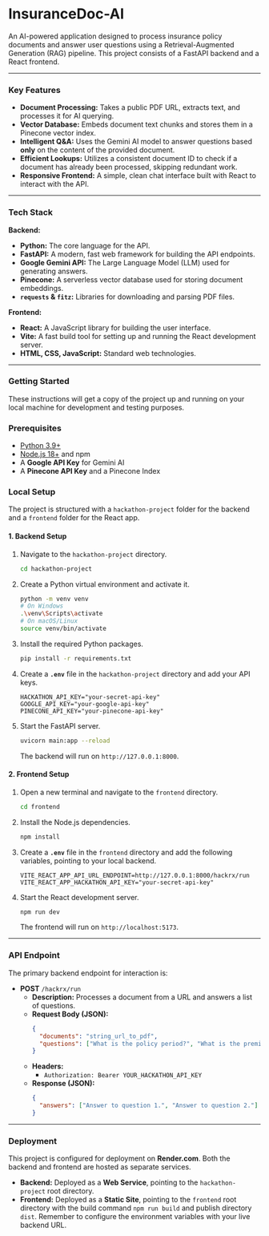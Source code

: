 # InsuranceDoc-AI

An AI-powered application designed to process insurance policy documents and answer user questions using a Retrieval-Augmented Generation (RAG) pipeline. This project consists of a FastAPI backend and a React frontend.

-----

### Key Features

  * **Document Processing:** Takes a public PDF URL, extracts text, and processes it for AI querying.
  * **Vector Database:** Embeds document text chunks and stores them in a Pinecone vector index.
  * **Intelligent Q\&A:** Uses the Gemini AI model to answer questions based **only** on the content of the provided document.
  * **Efficient Lookups:** Utilizes a consistent document ID to check if a document has already been processed, skipping redundant work.
  * **Responsive Frontend:** A simple, clean chat interface built with React to interact with the API.

-----

### Tech Stack

**Backend:**

  * **Python:** The core language for the API.
  * **FastAPI:** A modern, fast web framework for building the API endpoints.
  * **Google Gemini API:** The Large Language Model (LLM) used for generating answers.
  * **Pinecone:** A serverless vector database used for storing document embeddings.
  * **`requests` & `fitz`:** Libraries for downloading and parsing PDF files.

**Frontend:**

  * **React:** A JavaScript library for building the user interface.
  * **Vite:** A fast build tool for setting up and running the React development server.
  * **HTML, CSS, JavaScript:** Standard web technologies.

-----

### Getting Started

These instructions will get a copy of the project up and running on your local machine for development and testing purposes.

### Prerequisites

  * [Python 3.9+](https://www.python.org/downloads/)
  * [Node.js 18+](https://nodejs.org/en) and npm
  * A **Google API Key** for Gemini AI
  * A **Pinecone API Key** and a Pinecone Index

### Local Setup

The project is structured with a `hackathon-project` folder for the backend and a `frontend` folder for the React app.

#### 1\. Backend Setup

1.  Navigate to the `hackathon-project` directory.
    ```bash
    cd hackathon-project
    ```
2.  Create a Python virtual environment and activate it.
    ```bash
    python -m venv venv
    # On Windows
    .\venv\Scripts\activate
    # On macOS/Linux
    source venv/bin/activate
    ```
3.  Install the required Python packages.
    ```bash
    pip install -r requirements.txt
    ```
4.  Create a **`.env`** file in the `hackathon-project` directory and add your API keys.
    ```
    HACKATHON_API_KEY="your-secret-api-key"
    GOOGLE_API_KEY="your-google-api-key"
    PINECONE_API_KEY="your-pinecone-api-key"
    ```
5.  Start the FastAPI server.
    ```bash
    uvicorn main:app --reload
    ```
    The backend will run on `http://127.0.0.1:8000`.

#### 2\. Frontend Setup

1.  Open a new terminal and navigate to the `frontend` directory.
    ```bash
    cd frontend
    ```
2.  Install the Node.js dependencies.
    ```bash
    npm install
    ```
3.  Create a **`.env`** file in the `frontend` directory and add the following variables, pointing to your local backend.
    ```
    VITE_REACT_APP_API_URL_ENDPOINT=http://127.0.0.1:8000/hackrx/run
    VITE_REACT_APP_HACKATHON_API_KEY="your-secret-api-key"
    ```
4.  Start the React development server.
    ```bash
    npm run dev
    ```
    The frontend will run on `http://localhost:5173`.

-----

### API Endpoint

The primary backend endpoint for interaction is:

  * **POST** `/hackrx/run`
      * **Description:** Processes a document from a URL and answers a list of questions.
      * **Request Body (JSON):**
        ```json
        {
          "documents": "string_url_to_pdf",
          "questions": ["What is the policy period?", "What is the premium?"]
        }
        ```
      * **Headers:**
          * `Authorization: Bearer YOUR_HACKATHON_API_KEY`
      * **Response (JSON):**
        ```json
        {
          "answers": ["Answer to question 1.", "Answer to question 2."]
        }
        ```

-----

### Deployment

This project is configured for deployment on **Render.com**. Both the backend and frontend are hosted as separate services.

  * **Backend:** Deployed as a **Web Service**, pointing to the `hackathon-project` root directory.
  * **Frontend:** Deployed as a **Static Site**, pointing to the `frontend` root directory with the build command `npm run build` and publish directory `dist`. Remember to configure the environment variables with your live backend URL.
